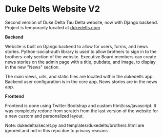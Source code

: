 # Duke Delts Website V2

Second version of Duke Delta Tau Delta website, now with Django backend. Project is temporarily located at 
<a href="http://dukedelts.com/">dukedelts.com</a>


<b>Backend</b>

Website is built on Django backend to allow for users, forms, and news stories. Python-social-auth library is used to allow
brothers to sign in to the brothers-only section of the website. Executive Board members can create news stories on the admin
page with a title, pubdate, and image, to display in the new "News" section.

The main views, urls, and static files are located within the dukedelts app. Backend user configuration is in the core app.
News stories are in the news app.

<b>Frontend</b>

Frontend is done using Twitter Bootstrap and custom html/css/javascript. It was completely redone from scratch from the last
version of the website for a new custom and personalized layout.

Note:
dukedelts/secret.py and templates/dukedelts/brothers.html are ignored and not in this repo due to privacy reasons

